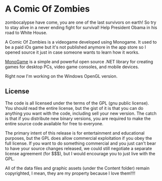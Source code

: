 # A Comic Of Zombies
zombocalypse have come, you are one of the last survivors on earth! So try to stay alive in a never ending fight for survival! Help President Obama in his road to White House.

A Comic Of Zombies is a videogame developed using Monogame. It used to be a paid iOs game but it's not published anymore in the app store so I opened source it just in case someone wants to learn how it works.

[MonoGame](https://www.monogame.net/) is a simple and powerful open source .NET library for creating games for desktop PCs, video game consoles, and mobile devices.

Right now I'm working on the Windows OpenGL version.
## License
The code is all licensed under the terms of the GPL (gnu public license).  
You should read the entire license, but the gist of it is that you can do 
anything you want with the code, including sell your new version.  The catch 
is that if you distribute new binary versions, you are required to make the 
entire source code available for free to everyone.

The primary intent of this release is for entertainment and educational 
purposes, but the GPL does allow commercial exploitation if you obey the 
full license.  If you want to do something commercial and you just can't bear 
to have your source changes released, we could still negotiate a separate 
license agreement (for $$$), but I would encourage you to just live with the 
GPL.

All of the data files and graphic assets (under the Content folder) remain copyrighted, 
I mean, they are my property because I love them!!!!
